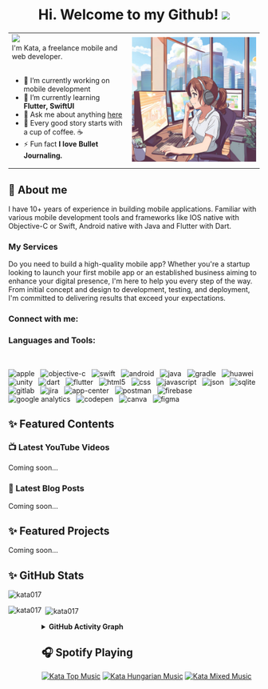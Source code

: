 <h1 align="center">
    Hi. Welcome to my Github!
    <img src="https://media.giphy.com/media/hvRJCLFzcasrR4ia7z/giphy.gif" width="30px"/>
</h1>
<table>
    <tbody>
         <tr>
            <td>
                <!-- Typing SVG by DenverCoder1 - https://github.com/DenverCoder1/readme-typing-svg -->
                <img src="https://readme-typing-svg.demolab.com?font=Rouge+Script&size=30&pause=1000&color=4ED3C0&width=435&lines=Hi%2C+I'am+Kata++%F0%9F%91%8B;I'am+Mobile+Application+Developer+%F0%9F%93%B1;I'am+Flutter+Developer+%F0%9F%96%A5;I+%E2%9D%A4%EF%B8%8F+UI+Design"/>
                 <br/>
                I'm Kata, a freelance mobile and web developer.
                <br/>
                <br/>
                <ul>
                    <li>🔭 I’m currently working on mobile development </li>
                    <li>🌱 I’m currently learning <b>Flutter, SwiftUI</b></li>
                    <li>💬 Ask me about anything <a href="https://github.com/kata017/kata017/discussions">here</a> </b></li>
                    <li>🎯 Every good story starts with a cup of coffee. ☕ </li>
                    <li>⚡ Fun fact <b>I love Bullet Journaling.</b></li>
                </ul>
            </td>
            <td>
                <img src="/Images/kata.png" width="500" title="hover text">
            </td>
        </tr>
    </tbody>
</table>

## 👀 About me

I have 10+ years of experience in building mobile applications. Familiar with various mobile development tools and frameworks like IOS native with Objective-C or Swift, Android native with Java and Flutter with Dart.

### My Services

Do you need to build a high-quality mobile app? Whether you're a startup looking to launch your first mobile app or an established business aiming to enhance your digital presence, I'm here to help you every step of the way. From initial concept and design to development, testing, and deployment, I'm committed to delivering results that exceed your expectations.

### Connect with me:

### Languages and Tools:

<br/>
<p align="left">
  <img src="https://www.vectorlogo.zone/logos/apple/apple-icon.svg" alt="apple" width="50" height="50"/> 
  &nbsp;
  <img src="https://www.vectorlogo.zone/logos/apple_objectivec/apple_objectivec-icon.svg" alt="objective-c" width="50" height="50"/>
  &nbsp;
  <img src="https://www.vectorlogo.zone/logos/swift/swift-icon.svg" alt="swift" width="50" height="50"/>
  &nbsp;
  <img src="https://www.vectorlogo.zone/logos/android/android-icon.svg" alt="android" width="50" height="50"/> 
  &nbsp;
  <img src="https://www.vectorlogo.zone/logos/java/java-icon.svg" alt="java" width="50" height="50"/> 
  &nbsp;
  <img src="https://www.vectorlogo.zone/logos/gradle/gradle-icon.svg" alt="gradle" width="50" height="50"/> 
  &nbsp;
  <img src="https://www.vectorlogo.zone/logos/huawei/huawei-icon.svg" alt="huawei" width="50" height="50"/> 
  &nbsp;
  <img src="https://www.vectorlogo.zone/logos/unity3d/unity3d-icon.svg" alt="unity" width="50" height="50"/> 
  &nbsp;
  <img src="https://www.vectorlogo.zone/logos/dartlang/dartlang-icon.svg" alt="dart" width="50" height="50"/> 
  &nbsp;
  <img src="https://www.vectorlogo.zone/logos/flutterio/flutterio-icon.svg" alt="flutter" width="50" height="50"/>
  &nbsp;
  <img src="https://www.vectorlogo.zone/logos/w3_html5/w3_html5-icon.svg" alt="html5" width="50" height="50"/>
  &nbsp;
  <img src="https://www.vectorlogo.zone/logos/w3_css/w3_css-icon.svg" alt="css" width="50" height="50"/>
  &nbsp;
  <img src="https://www.vectorlogo.zone/logos/javascript/javascript-icon.svg" alt="javascript" width="50" height="50"/> 
  &nbsp;
  <img src="https://www.vectorlogo.zone/logos/json/json-icon.svg" alt="json" width="50" height="50"/> 
  &nbsp;
  <img src="https://www.vectorlogo.zone/logos/sqlite/sqlite-icon.svg" alt="sqlite" width="50" height="50"/> 
  &nbsp;
  <img src="https://www.vectorlogo.zone/logos/gitlab/gitlab-icon.svg" alt="gitlab" width="50" height="50"/> 
  &nbsp;
  <img src="https://www.vectorlogo.zone/logos/atlassian_jira/atlassian_jira-icon.svg" alt="jira" width="50" height="50"/> 
  &nbsp;
  <img src="https://www.vectorlogo.zone/logos/appcenterms/appcenterms-icon.svg" alt="app-center" width="50" height="50"/> 
  &nbsp;
  <img src="https://www.vectorlogo.zone/logos/getpostman/getpostman-icon.svg" alt="postman" width="50" height="50"/> 
  &nbsp;
  <img src="https://www.vectorlogo.zone/logos/firebase/firebase-icon.svg" alt="firebase" width="50" height="50"/>
  &nbsp;
  <img src="https://www.vectorlogo.zone/logos/google_analytics/google_analytics-icon.svg" alt="google analytics" width="50" height="50"/> 
  &nbsp;
  <img src="https://www.vectorlogo.zone/logos/codepen/codepen-icon.svg" alt="codepen" width="50" height="50"/> 
  &nbsp;
  <img src="https://www.vectorlogo.zone/logos/canva/canva-icon.svg" alt="canva" width="50" height="50"/> 
  &nbsp;
  <img src="https://www.vectorlogo.zone/logos/figma/figma-icon.svg" alt="figma" width="50" height="50"/> 
</p>

## ✨ Featured Contents

### 📺 Latest YouTube Videos
Coming soon...

### 📒 Latest Blog Posts
Coming soon...

## ✨ Featured Projects
Coming soon...

## ✨ GitHub Stats

<p align="left"> 
    <img src="https://komarev.com/ghpvc/?username=kata017&label=Profile%20views&color=0e75b6&style=flat" alt="kata017"/> 
</p>
<p>
    <img align="left" src="https://github-readme-stats.vercel.app/api/top-langs/?username=kata017&layout=compact&hide=html&theme=tokyonight&border_radius=20px" alt="kata017" height="180em"/>
</p>

<p>
    &nbsp;
    <img align="center" src="https://github-readme-stats.vercel.app/api?username=kata017&show_icons=true&count_private=true&include_all_commits=true&theme=tokyonight&border_radius=20px&custom_title=All%20My%20Stats%20in%20a%20Nutshel" alt="kata017" height="180em"/>
</p>

<details>
    <summary><b>GitHub Activity Graph</b></summary>
    <br/>
    <img alt="kata017's Activity Graph" src="https://github-readme-activity-graph.vercel.app/graph?username=kata017&bg_color=1F222E&color=BE91F2&line=638fda&point=35aea1&hide_border=true" />
</details>

## 🎧 Spotify Playing

[![Kata Top Music](https://img.shields.io/badge/Kata%20Top%20Music-%231DB954.svg?&style=flat-square&logo=spotify&logoColor=white)](https://open.spotify.com/playlist/37i9dQZF1EUMDoJuT8yJsl) 
[![Kata Hungarian Music](https://img.shields.io/badge/Kata%20Hungarian%20Music-%231DB954.svg?&style=flat-square&logo=spotify&logoColor=white)](https://open.spotify.com/playlist/0ra8nPeud1YT0OkOaR2kpG)
[![Kata Mixed Music](https://img.shields.io/badge/Kata%20Mixed%20Music-%231DB954.svg?&style=flat-square&logo=spotify&logoColor=white)](https://open.spotify.com/playlist/0S1P1ljIukrrHNnfwGGdgC)

<br/>